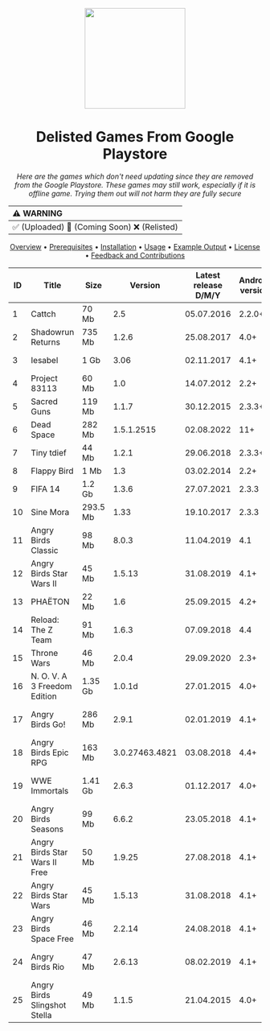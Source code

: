 <p align="center">
  <img src="#" width="200">
</p>

<h1 align="center">Delisted Games From Google Playstore</h1>

<p align="center">
  <em>Here are the games which don't need updating since they are removed from the Google Playstore. These games may still work, especially if it is offline game. Trying them out will not harm they are fully secure</em>
</p>

| :warning: WARNING          |
|:---------------------------|
| ✅ (Uploaded) 🔄️ (Coming Soon) ❌ (Relisted)   |


<p align="center">
  <a href="#">Overview</a> •
  <a href="#">Prerequisites</a> •
  <a href="#">Installation</a> •
  <a href="#">Usage</a> •
  <a href="#">Example Output</a> •
  <a href="#">License</a> •
  <a href="#">Feedback and Contributions</a>
</p>

<table>
<thead>
    <tr>
        <th>ID</td>
        <th>Title</td>
        <th>Size</td>
        <th>Version</td>
        <th>Latest release D/M/Y</td>
        <th>Android version</td>
        <th>Genre</td>
        <th>Developer</td>
        <th>Archive.org Link</td>
        <th>Uploaded</td>
    </tr>
</thead>
<tbody>
    <tr>
        <td>1</td>
        <td>Cattch</td>
        <td>70 Mb</td>
        <td>2.5</td>
        <td>05.07.2016</td>
        <td>2.2.0+</td>
        <td>Platformer</td>
        <td>MildMania</td>
        <td><a href="https://archive.org/details/CATTCH-apk">Cattch</a></td>
        <td>✅</td>
    </tr>
    <tr>
        <td>2</td>
        <td>Shadowrun Returns</td>
        <td>735 Mb</td>
        <td>1.2.6</td>
        <td>25.08.2017</td>
        <td>4.0+</td>
        <td>Adventure</td>
        <td>Harebrained Schemes</td>
        <td><a href="https://archive.org/details/shadowrun-returns-apk">Shadowrun Returns</a></td>
        <td>✅</td>
    </tr>
    <tr>
        <td>3</td>
        <td>Iesabel</td>
        <td>1 Gb</td>
        <td>3.06</td>
        <td>02.11.2017</td>
        <td>4.1+</td>
        <td>RPG</td>
        <td>Forever Entertaintment</td>
        <td><a href="https://archive.org/details/Iesabel">Iesabel</a></td>
        <td>✅</td>
    </tr>
    <tr>
        <td>4</td>
        <td>Project 83113</td>
        <td>60 Mb</td>
        <td>1.0</td>
        <td>14.07.2012</td>
        <td>2.2+</td>
        <td>Adventure</td>
        <td>NCSoft</td>
        <td><a href="https://archive.org/details/project-83113">Project 83113</a></td>
        <td>✅</td> 
    </tr>
    <tr>
        <td>5</td>
        <td>Sacred Guns</td>
        <td>119 Mb</td>
        <td>1.1.7</td>
        <td>30.12.2015</td>
        <td>2.3.3+</td>
        <td>Arcade</td>
        <td>Uglysoft</td>
        <td><a href="https://archive.org/details/sacred-guns">Sacred Guns</a></td>
        <td>✅</td>
    </tr>
    <tr>
        <td>6</td>
        <td>Dead Space</td>
        <td>282 Mb</td>
        <td>1.5.1.2515</td>
        <td>02.08.2022</td>
        <td>11+</td>
        <td>Action</td>
        <td>Electronic Arts</td>
        <td><a href="https://archive.org/details/dead-space-apk">Dead Space</td>
        <td>✅</td>
    </tr>
    <tr>
        <td>7</td>
        <td>Tiny tdief</td>
        <td>44 Mb</td>
        <td>1.2.1</td>
        <td>29.06.2018</td>
        <td>2.3.3+</td>
        <td>Adventure</td>
        <td>Rovio</td>
        <td><a href="https://archive.org/details/tiny-tdief-apk">Tiny tdief</td>
        <td>✅</td>
    </tr>
    <tr>
        <td>8</td>
        <td>Flappy Bird</td>
        <td>1 Mb</td>
        <td>1.3</td>
        <td>03.02.2014</td>
        <td>2.2+</td>
        <td>Arcade</td>
        <td>dotgears</td>
        <td><a href="https://archive.org/details/flappy-bird-apk-1-3">Flappy Bird</td>
        <td>✅</td>
    </tr>
    <tr>
        <td>9</td>
        <td>FIFA 14</td>
        <td>1.2 Gb</td>
        <td>1.3.6</td>
        <td>27.07.2021</td>
        <td>2.3.3</td>
        <td>Sports</td>
        <td>EA Sports</td>
        <td><a href="https://archive.org/details/fifa-14-apk">FIFA 14</td>
        <td>✅</td>
    </tr>
    <tr>
        <td>10</td>
        <td>Sine Mora</td>
        <td>293.5 Mb</td>
        <td>1.33</td>
        <td>19.10.2017</td>
        <td>2.3.3</td>
        <td>Action</td>
        <td>tdQ Nordic</td>
        <td><a href="https://archive.org/details/sine-mora-apk">Sine Mora</td>
        <td>✅</td>
    </tr>
    <tr>
        <td>11</td>
        <td>Angry Birds Classic</td>
        <td>98 Mb</td>
        <td>8.0.3</td>
        <td>11.04.2019</td>
        <td>4.1</td>
        <td>Arcade</td>
        <td>Rovio</td>
        <td><a href="https://archive.org/details/angry-birds-classic-8-0-3">Angry Birds Classic</td>
        <td>✅</td>
    </tr>
    <tr>
        <td>12</td>
        <td>Angry Birds Star Wars II</td>
        <td>45 Mb</td>
        <td>1.5.13</td>
        <td>31.08.2019</td>
        <td>4.1+</td>
        <td>Arcade</td>
        <td>Rovio</td>
        <td><a href="https://archive.org/details/angry-birds-star-wars-apk">Angry Birds Star Wars II</td>
        <td>✅</td>
    </tr>
    <tr>
        <td>13</td>
        <td>PHAËTON</td>
        <td>22 Mb</td>
        <td>1.6</td>
        <td>25.09.2015</td>
        <td>4.2+</td>
        <td>Arcade</td>
        <td>Other Ocean</td>
        <td><a href="https://archive.org/details/phaeton-apk">PHAËTON</td>
        <td>✅</td>
    </tr>
    <tr>
        <td>14</td>
        <td>Reload: The Z Team</td>
        <td>91 Mb</td>
        <td>1.6.3</td>
        <td>07.09.2018</td>
        <td>4.4</td>
        <td>Action</td>
        <td>Other Ocean</td>
        <td><a href="https://archive.org/details/reload-the-z-team">Reload: The Z Team</td>
        <td>✅</td>
    </tr>
    <tr>
        <td>15</td>
        <td>Throne Wars</td>
        <td>46 Mb</td>
        <td>2.0.4</td>
        <td>29.09.2020</td>
        <td>2.3+</td>
        <td>Strategy</td>
        <td>Flare Games</td>
        <td><a href="https://archive.org/details/throne-wars">Throne Wars</td>
        <td>✅</td>
    </tr>
    <tr>
        <td>16</td>
        <td>N. O. V. A 3 Freedom Edition</td>
        <td>1.35 Gb</td>
        <td>1.0.1d</td>
        <td>27.01.2015</td>
        <td>4.0+</td>
        <td>Action</td>
        <td>Gameloft SE</td>
        <td><a href="https://archive.org/details/n.-o.-v.-a-3">N. O. V. A 3 Freedom Edition</td>
        <td>✅</td>
    </tr>
    <tr>
        <td>17</td>
        <td>Angry Birds Go!</td>
        <td>286 Mb</td>
        <td>2.9.1</td>
        <td>02.01.2019</td>
        <td>4.1+</td>
        <td>Racing</td>
        <td>Rovio Entertainment Corporation</td>
        <td><a href="https://archive.org/details/angry-birds-go-official">Angry Birds Go!</td>
        <td>✅</td>
    </tr>
    <tr>
        <td>18</td>
        <td>Angry Birds Epic RPG</td>
        <td>163 Mb</td>
        <td>3.0.27463.4821</td>
        <td>03.08.2018</td>
        <td>4.4+</td>
        <td>Role Playing</td>
        <td>Rovio Entertainment Corporation</td>
        <td><a href="https://archive.org/details/angry-birds-epic-rpg">Angry Birds Epic RPG</td>
        <td>✅</td>
    </tr>
    <tr>
        <td>19</td>
        <td>WWE Immortals</td>
        <td>1.41 Gb</td>
        <td>2.6.3</td>
        <td>01.12.2017</td>
        <td>4.0+</td>
        <td>Action</td>
        <td>Warner Bros. International Enterprises</td>
        <td><a href="https://archive.org/details/wwe-immortals-2.6.3">WWE Immortals</td>
        <td>✅</td>
    </tr>
    <tr>
        <td>20</td>
        <td>Angry Birds Seasons</td>
        <td>99 Mb</td>
        <td>6.6.2</td>
        <td>23.05.2018</td>
        <td>4.1+</td>
        <td>Arcade</td>
        <td>Rovio Entertainment Corporation</td>
        <td><a href="https://archive.org/details/angry-birds-seasons-apk">Angry Birds Seasons</td>
        <td>✅</td>
    </tr>
    <tr>
        <td>21</td>
        <td>Angry Birds Star Wars II Free</td>
        <td>50 Mb</td>
        <td>1.9.25</td>
        <td>27.08.2018</td>
        <td>4.1+</td>
        <td>Casual</td>
        <td>Rovio Entertainment Corporation</td>
        <td><a href="https://archive.org/details/angry-birds-star-wars-II-free-apk">Angry Birds Star Wars II Free</td>
        <td>✅</td>
    </tr>
    <tr>
        <td>22</td>
        <td>Angry Birds Star Wars</td>
        <td>45 Mb</td>
        <td>1.5.13</td>
        <td>31.08.2018</td>
        <td>4.1+</td>
        <td>Arcade</td>
        <td>Rovio Entertainment Corporation</td>
        <td><a href="https://archive.org/details/angry-birds-star-wars-i-apk">Angry Birds Star Wars</td>
        <td>✅</td>
    </tr>
    <tr>
        <td>23</td>
        <td>Angry Birds Space Free</td>
        <td>46 Mb</td>
        <td>2.2.14</td>
        <td>24.08.2018</td>
        <td>4.1+</td>
        <td>Arcade</td>
        <td>Rovio Entertainment Corporation</td>
        <td><a href="https://archive.org/details/angry-birds-space-free-apk">Angry Birds Space Free</td>
        <td>✅</td>
    </tr>
    <tr>
        <td>24</td>
        <td>Angry Birds Rio</td>
        <td>47 Mb</td>
        <td>2.6.13</td>
        <td>08.02.2019</td>
        <td>4.1+</td>
        <td>Arcade</td>
        <td>Rovio Entertainment Corporation</td>
        <td><a href="https://archive.org/details/angry-birds-rio-apk">Angry Birds Rio</td>
        <td>✅</td>
    </tr>
    <tr>
        <td>25</td>
        <td>Angry Birds Slingshot Stella</td>
        <td>49 Mb</td>
        <td>1.1.5</td>
        <td>21.04.2015</td>
        <td>4.0+</td>
        <td>Arcade</td>
        <td>Rovio Entertainment Corporation</td>
        <td><a href="https://archive.org/details/angry-birds-slingshot-stella">Angry Birds Slingshot Stella</td>
        <td>✅</td>
    </tr>
</tbody>
